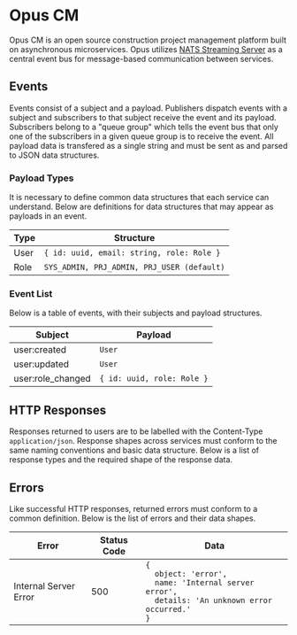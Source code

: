 <!-- prettier-ignore-start -->

# **Opus CM**

Opus CM is an open source construction project management platform built on asynchronous microservices. Opus utilizes [NATS Streaming Server](https://docs.nats.io/) as a central event bus for message-based communication between services.

## **Events**

Events consist of a subject and a payload. Publishers dispatch events with a subject and subscribers to that subject receive the event and its payload. Subscribers belong to a "queue group" which tells the event bus that only one of the subscribers in a given queue group is to receive the event. All payload data is transfered as a single string and must be sent as and parsed to JSON data structures.

### **Payload Types**

It is necessary to define common data structures that each service can understand. Below are definitions for data structures that may appear as payloads in an event.

| Type | Structure |
| --------- | --------- |
| User | ``` { id: uuid, email: string, role: Role } ```
| Role | ``` SYS_ADMIN, PRJ_ADMIN, PRJ_USER (default) ```

### **Event List**

Below is a table of events, with their subjects and payload structures.

| Subject | Payload |
| ------- | ------- |
| user:created | ``` User ```
| user:updated | ``` User ```
| user:role_changed | ``` { id: uuid, role: Role } ```

## **HTTP Responses**

Responses returned to users are to be labelled with the Content-Type ```application/json```. Response shapes across services must conform to the same naming conventions and basic data structure. Below is a list of response types and the required shape of the response data.

## **Errors**

Like successful HTTP responses, returned errors must conform to a common definition. Below is the list of errors and their data shapes.

| Error | Status Code | Data |
| ----- | ----------- | ---- |
| Internal Server Error | 500 | <code>{<br />&nbsp;&nbsp;object: 'error',<br />&nbsp;&nbsp;name: 'Internal server error', <br />&nbsp;&nbsp;details: 'An unknown error occurred.'<br />}</code>


<!-- prettier-ignore-end -->

